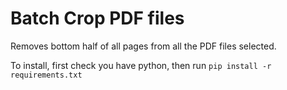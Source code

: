 # Batch Crop PDF files

Removes bottom half of all pages from all the PDF files selected.

To install, first check you have python, then run `pip install -r requirements.txt`
